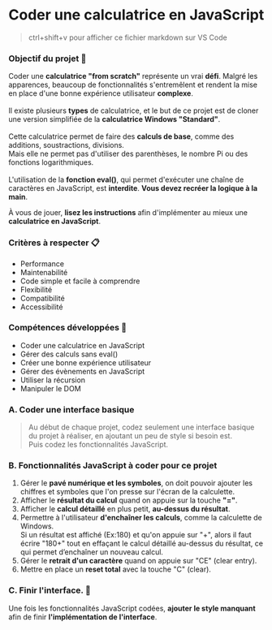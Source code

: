 # Coder une calculatrice en JavaScript

>ctrl+shift+v pour afficher ce fichier markdown sur VS Code

### Objectif du projet 🎯

  Coder une **calculatrice "from scratch"** représente un vrai **défi**. Malgré les apparences, beaucoup de fonctionnalités s'entremêlent et rendent la mise en place d'une bonne expérience utilisateur **complexe**.
  <br>
  <br>
  Il existe plusieurs **types** de calculatrice, et le but de ce projet est de cloner une version simplifiée de la **calculatrice Windows "Standard"**. 
  <br>
  <br>
  Cette calculatrice permet de faire des **calculs de base**, comme des additions, soustractions, divisions. <br>
  Mais elle ne permet pas d'utiliser des parenthèses, le nombre Pi ou des fonctions logarithmiques. <br> <br>
  L'utilisation de la **fonction eval()**, qui permet d'exécuter une chaîne de caractères en JavaScript, est **interdite**. **Vous devez recréer la logique à la main**.

  À vous de jouer, **lisez les instructions** afin d'implémenter au mieux une **calculatrice en JavaScript**.

### Critères à respecter 📋
- Performance  
- Maintenabilité  
- Code simple et facile à comprendre  
- Flexibilité  
- Compatibilité  
- Accessibilité

### Compétences développées 💪

- Coder une calculatrice en JavaScript
- Gérer des calculs sans eval()
- Créer une bonne expérience utilisateur
- Gérer des évènements en JavaScript
- Utiliser la récursion
- Manipuler le DOM


### A. Coder une interface basique
> Au début de chaque projet, codez seulement une interface basique du projet à réaliser, en ajoutant un peu de style si besoin est. <br>
> Puis codez les fonctionnalités JavaScript.

### B. Fonctionnalités JavaScript à coder pour ce projet

1. Gérer le **pavé numérique et les symboles**, on doit pouvoir ajouter les chiffres et symboles que l'on presse sur l'écran de la calculette.
2. Afficher le **résultat du calcul** quand on appuie sur la touche **"="**.
3. Afficher le **calcul détaillé** en plus petit, **au-dessus du résultat**.
4. Permettre à l'utilisateur **d'enchaîner les calculs**, comme la calculette de Windows.<br> Si un résultat est affiché (Ex:180) et qu'on appuie sur "+", alors il faut écrire "180+" tout en effaçant le calcul détaillé au-dessus du résultat, ce qui permet d’enchaîner un nouveau calcul.
5. Gérer le **retrait d'un caractère** quand on appuie sur "CE" (clear entry).
6. Mettre en place un **reset total** avec la touche "C" (clear).


### C. Finir l'interface. 🎨

Une fois les fonctionnalités JavaScript codées, **ajouter le style manquant** afin de finir **l'implémentation de l'interface**.
